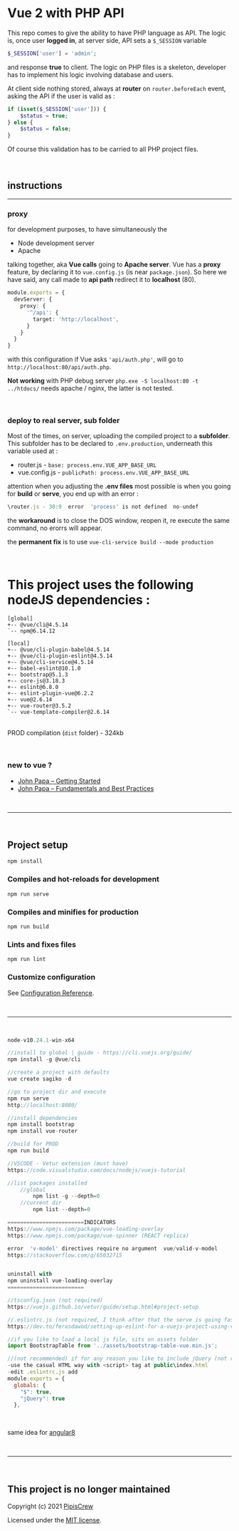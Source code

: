 # Vue 2 with PHP API

This repo comes to give the ability to have PHP language as API. The logic is, once user **logged in**, at server side, API sets a `$_SESSION` variable  

```php
$_SESSION['user'] = 'admin';
```

and response **true** to client. The logic on PHP files is a skeleton, developer has to implement his logic involving database and users.  

At client side nothing stored, always at **router** on `router.beforeEach` event, asking the API if the user is valid as :

```php
if (isset($_SESSION['user'])) {
    $status = true;
} else {
    $status = false;
}
```

Of course this validation has to be carried to all PHP project files.  

&nbsp;  

## instructions
-----  
### proxy  
for development purposes, to have simultaneously the 
* Node development server
* Apache  

talking together, aka **Vue calls** going to **Apache server**. Vue has a **proxy** feature, by declaring it to `vue.config.js` (is near `package.json`).  So here we have said, any call made to **api path** redirect it to **localhost** (80).
```ts
module.exports = {
  devServer: {
    proxy: {
      '^/api': {
        target: 'http://localhost',
      }
    }
  }
}
```
with this configuration if Vue asks `'api/auth.php'`, will go to `http://localhost:80/api/auth.php`.  

**Not working** with PHP debug server `php.exe -S localhost:80 -t ../htdocs/` needs apache / nginx, the latter is not tested.  

&nbsp;  
### deploy to real server, sub folder  
Most of the times, on server, uploading the compiled project to a **subfolder**. This subfolder has to be declared to `.env.production`, underneath this variable used at :
* router.js - `base: process.env.VUE_APP_BASE_URL`  
* vue.config.js - `publicPath: process.env.VUE_APP_BASE_URL`

attention when you adjusting the **.env files** most possible is when you going for **build** or **serve**, you end up with an error :  
```js
\router.js - 30:9  error  'process' is not defined  no-undef
```

the **workaround** is to close the DOS window, reopen it, re execute the same command, no erorrs will appear.

the **permanent fix** is to use `vue-cli-service build --mode production`

&nbsp;  

# This project uses the following nodeJS dependencies :
```
[global]
+-- @vue/cli@4.5.14
`-- npm@6.14.12

[local]
+-- @vue/cli-plugin-babel@4.5.14
+-- @vue/cli-plugin-eslint@4.5.14
+-- @vue/cli-service@4.5.14
+-- babel-eslint@10.1.0
+-- bootstrap@5.1.3
+-- core-js@3.18.3
+-- eslint@6.8.0
+-- eslint-plugin-vue@6.2.2
+-- vue@2.6.14
+-- vue-router@3.5.2
`-- vue-template-compiler@2.6.14
```
&nbsp;  
PROD compilation (`dist` folder) - 324kb

&nbsp;  
### new to vue ?  
* [John Papa – Getting Started](http://pluralsight.pxf.io/1Qrod)  
* [John Papa – Fundamentals and Best Practices](https://www.youtube.com/watch?v=KkbcoUrHBZw)  

&nbsp;  

-----  

&nbsp;  

## Project setup
```
npm install
```

### Compiles and hot-reloads for development
```
npm run serve
```

### Compiles and minifies for production
```
npm run build
```

### Lints and fixes files
```
npm run lint
```

### Customize configuration
See [Configuration Reference](https://cli.vuejs.org/config/).

&nbsp;  

-----  

&nbsp;  

```js
node-v10.24.1-win-x64

//install to global | guide - https://cli.vuejs.org/guide/
npm install -g @vue/cli

//create a project with defaults
vue create sagiko -d

//go to project dir and execute
npm run serve
http://localhost:8080/

//install dependencies
npm install bootstrap
npm install vue-router

//build for PROD
npm run build

//VSCODE - Vetur extension (must have)
https://code.visualstudio.com/docs/nodejs/vuejs-tutorial

//list packages installed
	//global
		npm list -g --depth=0
	//current dir
		npm list --depth=0

========================INDICATORS
https://www.npmjs.com/package/vue-loading-overlay
https://www.npmjs.com/package/vue-spinner (REACT replica)

error  'v-model' directives require no argument  vue/valid-v-model
https://stackoverflow.com/q/65032715


uninstall with 
npm uninstall vue-loading-overlay
========================

//tsconfig.json (not required)
https://vuejs.github.io/vetur/guide/setup.html#project-setup

//.eslintrc.js (not required, I think after that the serve is going faster)
https://dev.to/ferasdawod/setting-up-eslint-for-a-vuejs-project-using-vs-code-i54

//if you like to load a local js file, sits on assets folder
import BootstrapTable from '../assets/bootstrap-table-vue.min.js';

//(not recommended) if for any reason you like to include jQuery (not recommended)
-use the casual HTML way with <script> tag at public\index.html
-edit .eslintrc.js add 
module.exports = {
  globals: {
    "$": true,
    "jQuery": true
  },
```

&nbsp;  
 
same idea for [angular8](https://github.com/pipiscrew/angular2_small_prjs/tree/master/angular8_simplified_retain_PHPSessionCookie)  

&nbsp;  

-----  

&nbsp; 
## This project is no longer maintained  

Copyright (c) 2021 [PipisCrew](http://pipiscrew.com)

Licensed under the [MIT license](http://www.opensource.org/licenses/mit-license.php).